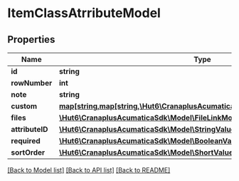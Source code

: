 # ItemClassAtrributeModel

## Properties
Name | Type | Description | Notes
------------ | ------------- | ------------- | -------------
**id** | **string** |  | [optional] 
**rowNumber** | **int** |  | [optional] 
**note** | **string** |  | [optional] 
**custom** | [**map[string,map[string,\Hut6\CranaplusAcumaticaSdk\Model\CustomFieldModel]]**](map.md) |  | [optional] 
**files** | [**\Hut6\CranaplusAcumaticaSdk\Model\FileLinkModel[]**](FileLinkModel.md) |  | [optional] 
**attributeID** | [**\Hut6\CranaplusAcumaticaSdk\Model\StringValueModel**](StringValueModel.md) |  | [optional] 
**required** | [**\Hut6\CranaplusAcumaticaSdk\Model\BooleanValueModel**](BooleanValueModel.md) |  | [optional] 
**sortOrder** | [**\Hut6\CranaplusAcumaticaSdk\Model\ShortValueModel**](ShortValueModel.md) |  | [optional] 

[[Back to Model list]](../README.md#documentation-for-models) [[Back to API list]](../README.md#documentation-for-api-endpoints) [[Back to README]](../README.md)


